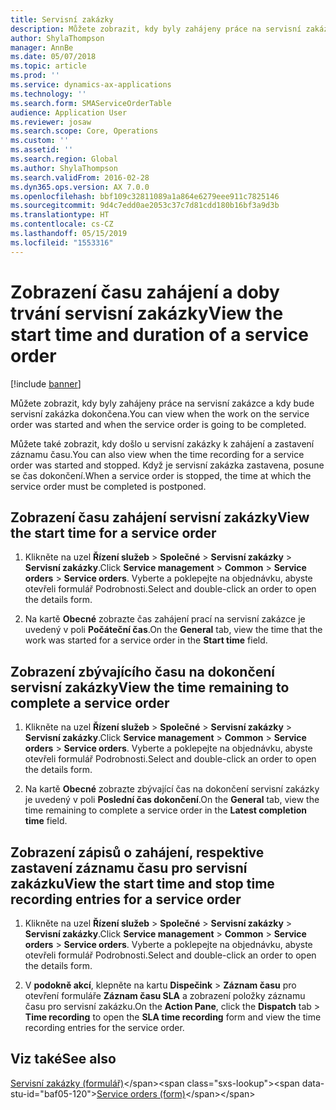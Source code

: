 ```yaml
---
title: Servisní zakázky
description: Můžete zobrazit, kdy byly zahájeny práce na servisní zakázce a kdy bude servisní zakázka dokončena.
author: ShylaThompson
manager: AnnBe
ms.date: 05/07/2018
ms.topic: article
ms.prod: ''
ms.service: dynamics-ax-applications
ms.technology: ''
ms.search.form: SMAServiceOrderTable
audience: Application User
ms.reviewer: josaw
ms.search.scope: Core, Operations
ms.custom: ''
ms.assetid: ''
ms.search.region: Global
ms.author: ShylaThompson
ms.search.validFrom: 2016-02-28
ms.dyn365.ops.version: AX 7.0.0
ms.openlocfilehash: bbf109c32811089a1a864e6279eee911c7825146
ms.sourcegitcommit: 9d4c7edd0ae2053c37c7d81cdd180b16bf3a9d3b
ms.translationtype: HT
ms.contentlocale: cs-CZ
ms.lasthandoff: 05/15/2019
ms.locfileid: "1553316"
---
```

# <a name="view-the-start-time-and-duration-of-a-service-order"></a><span data-ttu-id="baf05-103">Zobrazení času zahájení a doby trvání servisní zakázky</span><span class="sxs-lookup"><span data-stu-id="baf05-103">View the start time and duration of a service order</span></span> 

[!include [banner](../includes/banner.md)]


<span data-ttu-id="baf05-104">Můžete zobrazit, kdy byly zahájeny práce na servisní zakázce a kdy bude servisní zakázka dokončena.</span><span class="sxs-lookup"><span data-stu-id="baf05-104">You can view when the work on the service order was started and when the service order is going to be completed.</span></span>

<span data-ttu-id="baf05-105">Můžete také zobrazit, kdy došlo u servisní zakázky k zahájení a zastavení záznamu času.</span><span class="sxs-lookup"><span data-stu-id="baf05-105">You can also view when the time recording for a service order was started and stopped.</span></span> <span data-ttu-id="baf05-106">Když je servisní zakázka zastavena, posune se čas dokončení.</span><span class="sxs-lookup"><span data-stu-id="baf05-106">When a service order is stopped, the time at which the service order must be completed is postponed.</span></span>

## <a name="view-the-start-time-for-a-service-order"></a><span data-ttu-id="baf05-107">Zobrazení času zahájení servisní zakázky</span><span class="sxs-lookup"><span data-stu-id="baf05-107">View the start time for a service order</span></span>

1.  <span data-ttu-id="baf05-108">Klikněte na uzel **Řízení služeb** \> **Společné** \> **Servisní zakázky** \> **Servisní zakázky**.</span><span class="sxs-lookup"><span data-stu-id="baf05-108">Click **Service management** \> **Common** \> **Service orders** \> **Service orders**.</span></span> <span data-ttu-id="baf05-109">Vyberte a poklepejte na objednávku, abyste otevřeli formulář Podrobnosti.</span><span class="sxs-lookup"><span data-stu-id="baf05-109">Select and double-click an order to open the details form.</span></span>

2.  <span data-ttu-id="baf05-110">Na kartě **Obecné** zobrazte čas zahájení prací na servisní zakázce je uvedený v poli **Počáteční čas**.</span><span class="sxs-lookup"><span data-stu-id="baf05-110">On the **General** tab, view the time that the work was started for a service order in the **Start time** field.</span></span>

## <a name="view-the-time-remaining-to-complete-a-service-order"></a><span data-ttu-id="baf05-111">Zobrazení zbývajícího času na dokončení servisní zakázky</span><span class="sxs-lookup"><span data-stu-id="baf05-111">View the time remaining to complete a service order</span></span>

1.  <span data-ttu-id="baf05-112">Klikněte na uzel **Řízení služeb** \> **Společné** \> **Servisní zakázky** \> **Servisní zakázky**.</span><span class="sxs-lookup"><span data-stu-id="baf05-112">Click **Service management** \> **Common** \> **Service orders** \> **Service orders**.</span></span> <span data-ttu-id="baf05-113">Vyberte a poklepejte na objednávku, abyste otevřeli formulář Podrobnosti.</span><span class="sxs-lookup"><span data-stu-id="baf05-113">Select and double-click an order to open the details form.</span></span>

2.  <span data-ttu-id="baf05-114">Na kartě **Obecné** zobrazte zbývající čas na dokončení servisní zakázky je uvedený v poli **Poslední čas dokončení**.</span><span class="sxs-lookup"><span data-stu-id="baf05-114">On the **General** tab, view the time remaining to complete a service order in the **Latest completion time** field.</span></span>

## <a name="view-the-start-time-and-stop-time-recording-entries-for-a-service-order"></a><span data-ttu-id="baf05-115">Zobrazení zápisů o zahájení, respektive zastavení záznamu času pro servisní zakázku</span><span class="sxs-lookup"><span data-stu-id="baf05-115">View the start time and stop time recording entries for a service order</span></span>

1.  <span data-ttu-id="baf05-116">Klikněte na uzel **Řízení služeb** \> **Společné** \> **Servisní zakázky** \> **Servisní zakázky**.</span><span class="sxs-lookup"><span data-stu-id="baf05-116">Click **Service management** \> **Common** \> **Service orders** \> **Service orders**.</span></span> <span data-ttu-id="baf05-117">Vyberte a poklepejte na objednávku, abyste otevřeli formulář Podrobnosti.</span><span class="sxs-lookup"><span data-stu-id="baf05-117">Select and double-click an order to open the details form.</span></span>

2.  <span data-ttu-id="baf05-118">V **podokně akcí**, klepněte na kartu **Dispečink** \> **Záznam času** pro otevření formuláře **Záznam času SLA** a zobrazení položky záznamu času pro servisní zakázku.</span><span class="sxs-lookup"><span data-stu-id="baf05-118">On the **Action Pane**, click the **Dispatch** tab \> **Time recording** to open the **SLA time recording** form and view the time recording entries for the service order.</span></span>

## <a name="see-also"></a><span data-ttu-id="baf05-119">Viz také</span><span class="sxs-lookup"><span data-stu-id="baf05-119">See also</span></span>

<span data-ttu-id="baf05-120">[Servisní zakázky (formulář)](https://technet.microsoft.com/en-us/library/aa554361\(v=ax.60\))</span><span class="sxs-lookup"><span data-stu-id="baf05-120">[Service orders (form)](https://technet.microsoft.com/en-us/library/aa554361\(v=ax.60\))</span></span>

  


